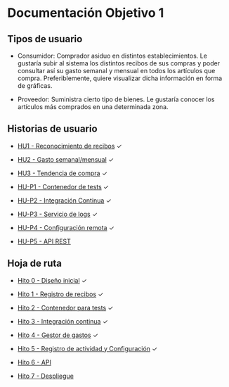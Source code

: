 # Documentación Objetivo 1

## Tipos de usuario

- Consumidor: Comprador asiduo en distintos establecimientos. Le gustaría subir al sistema los distintos recibos de sus compras y poder consultar así su gasto semanal y mensual en todos los artículos que compra. Preferiblemente, quiere visualizar dicha información en forma de gráficas.

- Proveedor: Suministra cierto tipo de bienes. Le gustaría conocer los artículos más comprados en una determinada zona.

## Historias de usuario

* [HU1 - Reconocimiento de recibos](https://github.com/amerigal/gestor-recibos/issues/2) ✓

* [HU2 - Gasto semanal/mensual](https://github.com/amerigal/gestor-recibos/issues/3) ✓

* [HU3 - Tendencia de compra](https://github.com/amerigal/gestor-recibos/issues/4) ✓

* [HU-P1 - Contenedor de tests](https://github.com/amerigal/gestor-recibos/issues/21) ✓

* [HU-P2 - Integración Continua](https://github.com/amerigal/gestor-recibos/issues/29) ✓

* [HU-P3 - Servicio de logs](https://github.com/amerigal/gestor-recibos/issues/32) ✓

* [HU-P4 - Configuración remota](https://github.com/amerigal/gestor-recibos/issues/33) ✓

* [HU-P5 - API REST](https://github.com/amerigal/gestor-recibos/issues/43)

## Hoja de ruta

* [Hito 0 - Diseño inicial](https://github.com/amerigal/gestor-recibos/milestone/1) ✓

* [Hito 1 - Registro de recibos](https://github.com/amerigal/gestor-recibos/milestone/2) ✓

* [Hito 2 - Contenedor para tests](https://github.com/amerigal/gestor-recibos/milestone/4) ✓

* [Hito 3 - Integración continua](https://github.com/amerigal/gestor-recibos/milestone/5) ✓

* [Hito 4 - Gestor de gastos](https://github.com/amerigal/gestor-recibos/milestone/3) ✓

* [Hito 5 - Registro de actividad y Configuración](https://github.com/amerigal/gestor-recibos/milestone/8) ✓

* [Hito 6 - API](https://github.com/amerigal/gestor-recibos/milestone/6)

* [Hito 7 - Despliegue](https://github.com/amerigal/gestor-recibos/milestone/7)
